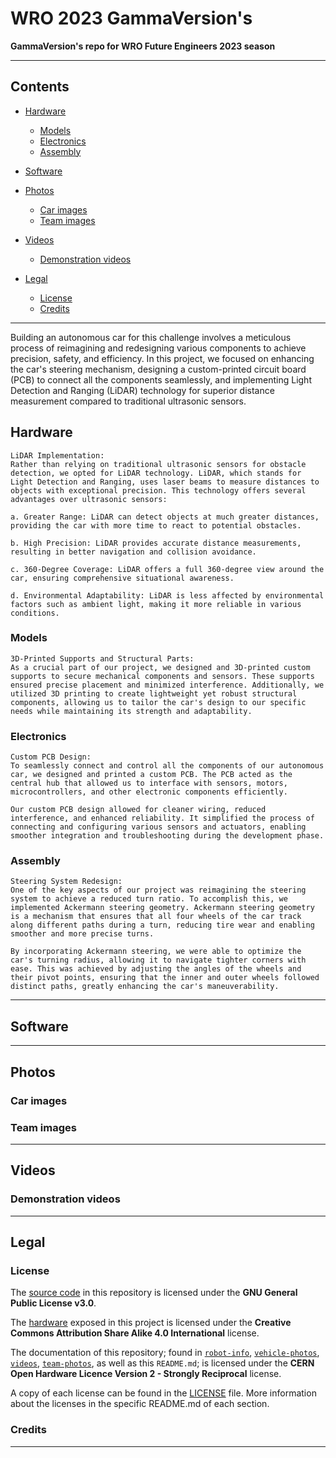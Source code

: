 # WRO 2023 GammaVersion's
**GammaVersion's repo for WRO Future Engineers 2023 season**

***

## Contents

* [Hardware](#hardware)
    * [Models](#models)
    * [Electronics](#electronics)
    * [Assembly](#assembly)

* [Software](#software)

* [Photos](#photos)
    * [Car images](#car-images)
    * [Team images](#team-images)

* [Videos](#videos)
    * [Demonstration videos](#demonstration-videos)

* [Legal](#legal)
    * [License](#license)
    * [Credits](#credits)

***
Building an autonomous car for this challenge involves a meticulous process of reimagining and redesigning various components to achieve precision, safety, and efficiency. In this project, we focused on enhancing the car's steering mechanism, designing a custom-printed circuit board (PCB) to connect all the components seamlessly, and implementing Light Detection and Ranging (LiDAR) technology for superior distance measurement compared to traditional ultrasonic sensors.
## Hardware
    LiDAR Implementation:
    Rather than relying on traditional ultrasonic sensors for obstacle detection, we opted for LiDAR technology. LiDAR, which stands for Light Detection and Ranging, uses laser beams to measure distances to objects with exceptional precision. This technology offers several advantages over ultrasonic sensors:

    a. Greater Range: LiDAR can detect objects at much greater distances, providing the car with more time to react to potential obstacles.

    b. High Precision: LiDAR provides accurate distance measurements, resulting in better navigation and collision avoidance.

    c. 360-Degree Coverage: LiDAR offers a full 360-degree view around the car, ensuring comprehensive situational awareness.

    d. Environmental Adaptability: LiDAR is less affected by environmental factors such as ambient light, making it more reliable in various conditions.

### Models
    3D-Printed Supports and Structural Parts:
    As a crucial part of our project, we designed and 3D-printed custom supports to secure mechanical components and sensors. These supports ensured precise placement and minimized interference. Additionally, we utilized 3D printing to create lightweight yet robust structural components, allowing us to tailor the car's design to our specific needs while maintaining its strength and adaptability.

### Electronics
    Custom PCB Design:
    To seamlessly connect and control all the components of our autonomous car, we designed and printed a custom PCB. The PCB acted as the central hub that allowed us to interface with sensors, motors, microcontrollers, and other electronic components efficiently.

    Our custom PCB design allowed for cleaner wiring, reduced interference, and enhanced reliability. It simplified the process of connecting and configuring various sensors and actuators, enabling smoother integration and troubleshooting during the development phase.

### Assembly
    Steering System Redesign:
    One of the key aspects of our project was reimagining the steering system to achieve a reduced turn ratio. To accomplish this, we implemented Ackermann steering geometry. Ackermann steering geometry is a mechanism that ensures that all four wheels of the car track along different paths during a turn, reducing tire wear and enabling smoother and more precise turns.

    By incorporating Ackermann steering, we were able to optimize the car's turning radius, allowing it to navigate tighter corners with ease. This was achieved by adjusting the angles of the wheels and their pivot points, ensuring that the inner and outer wheels followed distinct paths, greatly enhancing the car's maneuverability.



***

## Software

***

## Photos

### Car images

### Team images

***

## Videos

### Demonstration videos

***

## Legal

### License

The [source code](/code/) in this repository is licensed under the **GNU General Public License v3.0**.

The [hardware](/robot-info/hardware/) exposed in this project is licensed under the **Creative Commons Attribution Share Alike 4.0 International** license.

The documentation of this repository; found in [`robot-info`](/robot-info/), [`vehicle-photos`](/vehicle-photos/), [`videos`](/videos/), [`team-photos`](/team-photos/), as well as this `README.md`; is licensed under the **CERN Open Hardware Licence Version 2 - Strongly Reciprocal** license.

A copy of each license can be found in the [LICENSE](LICENSE) file. More information about the licenses in the specific README.md of each section.

### Credits

***
